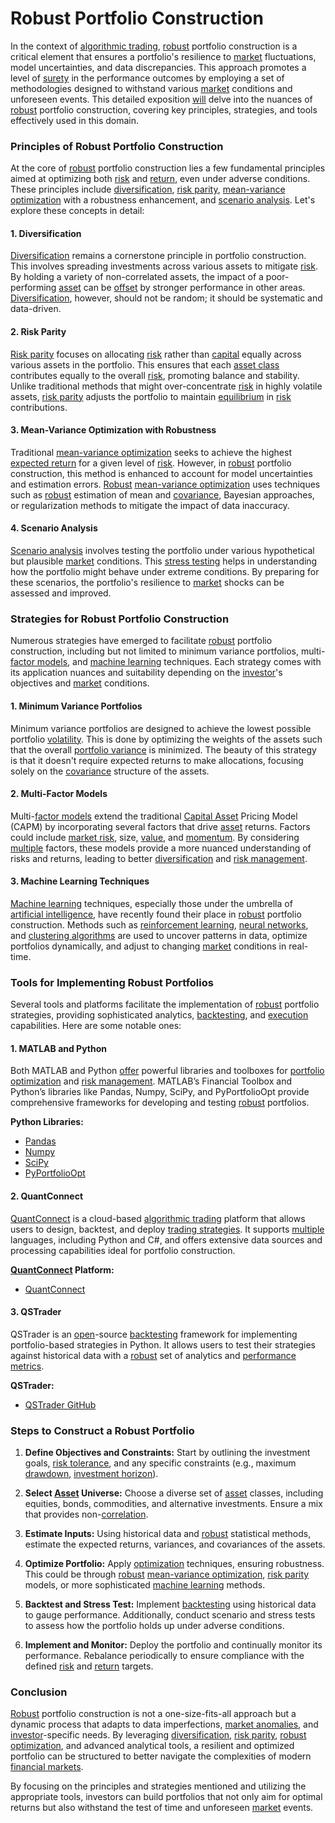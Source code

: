 # Robust Portfolio Construction

In the context of [algorithmic trading](../a/algorithmic_trading.md), [robust](../r/robust.md) portfolio construction is a critical element that ensures a portfolio's resilience to [market](../m/market.md) fluctuations, model uncertainties, and data discrepancies. This approach promotes a level of [surety](../s/surety.md) in the performance outcomes by employing a set of methodologies designed to withstand various [market](../m/market.md) conditions and unforeseen events. This detailed exposition [will](../w/will.md) delve into the nuances of [robust](../r/robust.md) portfolio construction, covering key principles, strategies, and tools effectively used in this domain.

### Principles of Robust Portfolio Construction

At the core of [robust](../r/robust.md) portfolio construction lies a few fundamental principles aimed at optimizing both [risk](../r/risk.md) and [return](../r/return.md), even under adverse conditions. These principles include [diversification](../d/diversification.md), [risk parity](../r/risk_parity.md), [mean-variance optimization](../m/mean-variance_optimization.md) with a robustness enhancement, and [scenario analysis](../s/scenario_analysis.md). Let's explore these concepts in detail:

#### 1. Diversification

[Diversification](../d/diversification.md) remains a cornerstone principle in portfolio construction. This involves spreading investments across various assets to mitigate [risk](../r/risk.md). By holding a variety of non-correlated assets, the impact of a poor-performing [asset](../a/asset.md) can be [offset](../o/offset.md) by stronger performance in other areas. [Diversification](../d/diversification.md), however, should not be random; it should be systematic and data-driven.

#### 2. Risk Parity

[Risk parity](../r/risk_parity.md) focuses on allocating [risk](../r/risk.md) rather than [capital](../c/capital.md) equally across various assets in the portfolio. This ensures that each [asset class](../a/asset_class.md) contributes equally to the overall [risk](../r/risk.md), promoting balance and stability. Unlike traditional methods that might over-concentrate [risk](../r/risk.md) in highly volatile assets, [risk parity](../r/risk_parity.md) adjusts the portfolio to maintain [equilibrium](../e/equilibrium.md) in [risk](../r/risk.md) contributions.

#### 3. Mean-Variance Optimization with Robustness

Traditional [mean-variance optimization](../m/mean-variance_optimization.md) seeks to achieve the highest [expected return](../e/expected_return.md) for a given level of [risk](../r/risk.md). However, in [robust](../r/robust.md) portfolio construction, this method is enhanced to account for model uncertainties and estimation errors. [Robust](../r/robust.md) [mean-variance optimization](../m/mean-variance_optimization.md) uses techniques such as [robust](../r/robust.md) estimation of mean and [covariance](../c/covariance.md), Bayesian approaches, or regularization methods to mitigate the impact of data inaccuracy.

#### 4. Scenario Analysis

[Scenario analysis](../s/scenario_analysis.md) involves testing the portfolio under various hypothetical but plausible [market](../m/market.md) conditions. This [stress testing](../s/stress_testing_in_trading.md) helps in understanding how the portfolio might behave under extreme conditions. By preparing for these scenarios, the portfolio's resilience to [market](../m/market.md) shocks can be assessed and improved.

### Strategies for Robust Portfolio Construction

Numerous strategies have emerged to facilitate [robust](../r/robust.md) portfolio construction, including but not limited to minimum variance portfolios, multi-[factor models](../f/factor_models.md), and [machine learning](../m/machine_learning.md) techniques. Each strategy comes with its application nuances and suitability depending on the [investor](../i/investor.md)'s objectives and [market](../m/market.md) conditions.

#### 1. Minimum Variance Portfolios

Minimum variance portfolios are designed to achieve the lowest possible portfolio [volatility](../v/volatility.md). This is done by optimizing the weights of the assets such that the overall [portfolio variance](../p/portfolio_variance.md) is minimized. The beauty of this strategy is that it doesn't require expected returns to make allocations, focusing solely on the [covariance](../c/covariance.md) structure of the assets.

#### 2. Multi-Factor Models

Multi-[factor models](../f/factor_models.md) extend the traditional [Capital Asset](../c/capital_asset.md) Pricing Model (CAPM) by incorporating several factors that drive [asset](../a/asset.md) returns. Factors could include [market risk](../m/market_risk.md), size, [value](../v/value.md), and [momentum](../m/momentum.md). By considering [multiple](../m/multiple.md) factors, these models provide a more nuanced understanding of risks and returns, leading to better [diversification](../d/diversification.md) and [risk management](../r/risk_management.md).

#### 3. Machine Learning Techniques

[Machine learning](../m/machine_learning.md) techniques, especially those under the umbrella of [artificial intelligence](../a/artificial_intelligence_in_trading.md), have recently found their place in [robust](../r/robust.md) portfolio construction. Methods such as [reinforcement learning](../r/reinforcement_learning.md), [neural networks](../n/neural_networks_in_trading.md), and [clustering algorithms](../c/clustering_algorithms.md) are used to uncover patterns in data, optimize portfolios dynamically, and adjust to changing [market](../m/market.md) conditions in real-time.

### Tools for Implementing Robust Portfolios

Several tools and platforms facilitate the implementation of [robust](../r/robust.md) portfolio strategies, providing sophisticated analytics, [backtesting](../b/backtesting.md), and [execution](../e/execution.md) capabilities. Here are some notable ones:

#### 1. MATLAB and Python

Both MATLAB and Python [offer](../o/offer.md) powerful libraries and toolboxes for [portfolio optimization](../p/portfolio_optimization.md) and [risk management](../r/risk_management.md). MATLAB’s Financial Toolbox and Python’s libraries like Pandas, Numpy, SciPy, and PyPortfolioOpt provide comprehensive frameworks for developing and testing [robust](../r/robust.md) portfolios.

**Python Libraries:**
- [Pandas](https://pandas.pydata.org/)
- [Numpy](https://numpy.org/)
- [SciPy](https://scipy.org/)
- [PyPortfolioOpt](https://pyportfolioopt.readthedocs.io/en/latest/)

#### 2. QuantConnect

[QuantConnect](../q/quantconnect.md) is a cloud-based [algorithmic trading](../a/algorithmic_trading.md) platform that allows users to design, backtest, and deploy [trading strategies](../t/trading_strategies.md). It supports [multiple](../m/multiple.md) languages, including Python and C#, and offers extensive data sources and processing capabilities ideal for portfolio construction.

**[QuantConnect](../q/quantconnect.md) Platform:**
- [QuantConnect](https://www.quantconnect.com/)

#### 3. QSTrader

QSTrader is an [open](../o/open.md)-source [backtesting](../b/backtesting.md) framework for implementing portfolio-based strategies in Python. It allows users to test their strategies against historical data with a [robust](../r/robust.md) set of analytics and [performance metrics](../p/performance_metrics.md).

**QSTrader:**
- [QSTrader GitHub](https://github.com/timxzl/qstrader)

### Steps to Construct a Robust Portfolio

1. **Define Objectives and Constraints:**
   Start by outlining the investment goals, [risk tolerance](../r/risk_tolerance.md), and any specific constraints (e.g., maximum [drawdown](../d/drawdown.md), [investment horizon](../i/investment_horizon.md)).

2. **Select [Asset](../a/asset.md) Universe:**
   Choose a diverse set of [asset](../a/asset.md) classes, including equities, bonds, commodities, and alternative investments. Ensure a mix that provides non-[correlation](../c/correlation.md).

3. **Estimate Inputs:**
   Using historical data and [robust](../r/robust.md) statistical methods, estimate the expected returns, variances, and covariances of the assets.

4. **Optimize Portfolio:**
   Apply [optimization](../o/optimization.md) techniques, ensuring robustness. This could be through [robust](../r/robust.md) [mean-variance optimization](../m/mean-variance_optimization.md), [risk parity](../r/risk_parity.md) models, or more sophisticated [machine learning](../m/machine_learning.md) methods.

5. **Backtest and Stress Test:**
   Implement [backtesting](../b/backtesting.md) using historical data to gauge performance. Additionally, conduct scenario and stress tests to assess how the portfolio holds up under adverse conditions.

6. **Implement and Monitor:**
   Deploy the portfolio and continually monitor its performance. Rebalance periodically to ensure compliance with the defined [risk](../r/risk.md) and [return](../r/return.md) targets.

### Conclusion

[Robust](../r/robust.md) portfolio construction is not a one-size-fits-all approach but a dynamic process that adapts to data imperfections, [market anomalies](../m/market_anomalies.md), and [investor](../i/investor.md)-specific needs. By leveraging [diversification](../d/diversification.md), [risk parity](../r/risk_parity.md), [robust optimization](../r/robust_optimization.md), and advanced analytical tools, a resilient and optimized portfolio can be structured to better navigate the complexities of modern [financial markets](../f/financial_market.md).

By focusing on the principles and strategies mentioned and utilizing the appropriate tools, investors can build portfolios that not only aim for optimal returns but also withstand the test of time and unforeseen [market](../m/market.md) events.
